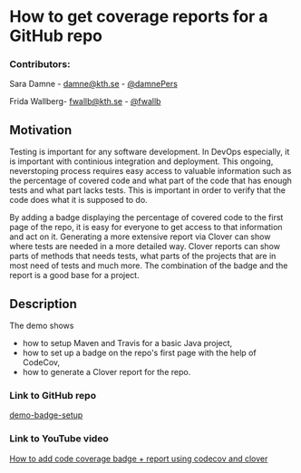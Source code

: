 # How to get coverage reports for a GitHub repo

### Contributors:

Sara Damne - [damne@kth.se](damne@kth.se) - [@damnePers](https://github.com/damnePers)

Frida Wallberg- [fwallb@kth.se](fwallb@kth.se) - [@fwallb](https://github.com/fwallb)

## Motivation
Testing is important for any software development. In DevOps especially, it is important with continious integration and deployment. This ongoing, neverstoping process requires easy access to valuable information such as the percentage of covered code and what part of the code that has enough tests and what part lacks tests. This is important in order to verify that the code does what it is supposed to do.

By adding a badge displaying the percentage of covered code to the first page of the repo, it is easy for everyone to get access to that information and act on it. Generating a more extensive report via Clover can show where tests are needed in a more detailed way. Clover reports can show parts of methods that needs tests, what parts of the projects that are in most need of tests and much more. The combination of the badge and the report is a good base for a project.

## Description
The demo shows 
- how to setup Maven and Travis for a basic Java project,
- how to set up a badge on the repo's first page with the help of CodeCov,
- how to generate a Clover report for the repo.

### Link to GitHub repo
[demo-badge-setup](https://github.com/damnePers/demo-coverage-setup/blob/main/README.md)

### Link to YouTube video
[How to add code coverage badge + report using codecov and clover](https://www.youtube.com/watch?v=X3kEkXOSUrM)
